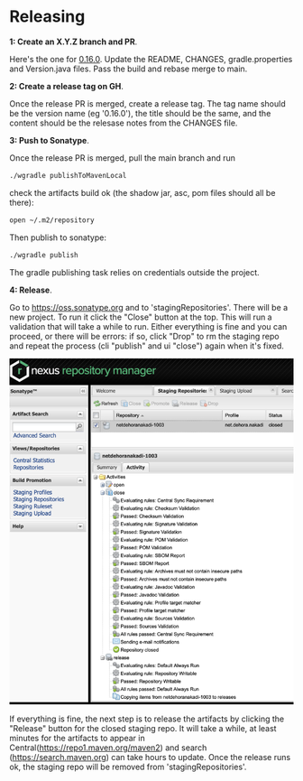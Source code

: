 
# Releasing

**1: Create an X.Y.Z branch and PR**. 

Here's the one for [0.16.0](https://github.com/dehora/nakadi-java/pull/366). 
Update the README, CHANGES, gradle.properties and Version.java files. Pass 
the build and rebase merge to main.

**2: Create a release tag on GH**.

Once the release PR is merged, create a release tag. The tag name should be the version 
name (eg '0.16.0'), the title should be the same, and the content should be the relesase 
notes from the CHANGES file.

**3: Push to Sonatype**.

Once the release PR is merged, pull the main branch and run 

```bash
./wgradle publishToMavenLocal
```

check the artifacts build ok (the shadow jar, asc, pom files should all be there):

```bash
open ~/.m2/repository
```

Then publish to sonatype:

```bash
./wgradle publish
```

The gradle publishing task relies on credentials outside the project.

**4: Release**.

Go to https://oss.sonatype.org and to 'stagingRepositories'. There will be a new 
project. To run it click the "Close" button at the top. This will run a validation
that will take a while to run.  Either everything is fine and you can proceed, or 
there will be  errors: if so, click "Drop" to rm the staging repo and repeat the 
process (cli "publish" and ui "close") again when it's fixed.

![a staged and released library](./sonatype-stagingRepositories.png)

If everything is fine, the next step is to release the artifacts by clicking the 
"Release" button for the closed staging repo. It will take a while, at least 
minutes for the artifacts to appear in Central(https://repo1.maven.org/maven2) and 
search (https://search.maven.org) can take hours to update. Once the release runs 
ok, the staging repo will be removed from 'stagingRepositories'.



